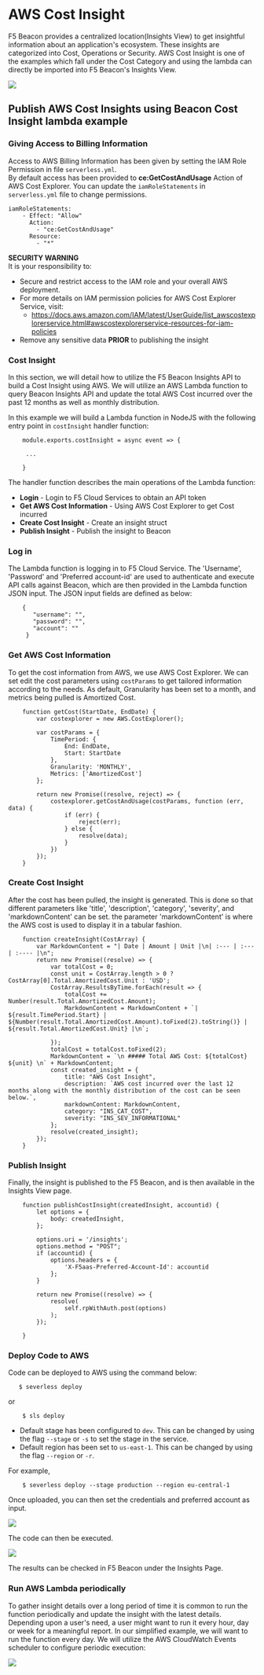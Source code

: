 # AWS Cost Insight

F5 Beacon provides a centralized location(Insights View) to get insightful information about an application's ecosystem.
These insights are categorized into Cost, Operations or Security. AWS Cost Insight is one of the examples which fall under the Cost Category and using the lambda can directly be imported into F5 Beacon's Insights View.

![](images/CostInsight_F5_Portal.png)

## Publish AWS Cost Insights using Beacon Cost Insight lambda example

### Giving Access to Billing Information

Access to AWS Billing Information has been given by setting the IAM Role Permission in file `serverless.yml`.  
By default access has been provided to **ce:GetCostAndUsage** Action of AWS Cost Explorer. You can update the `iamRoleStatements` in `serverless.yml` file to change permissions.

```
iamRoleStatements:
    - Effect: "Allow"
      Action:
        - "ce:GetCostAndUsage"
      Resource:
        - "*"
```
**SECURITY WARNING** <br/>
It is your responsibility to:
* Secure and restrict access to the IAM role and your overall AWS deployment.
* For more details on IAM permission policies for AWS Cost Explorer Service, visit:
    * https://docs.aws.amazon.com/IAM/latest/UserGuide/list_awscostexplorerservice.html#awscostexplorerservice-resources-for-iam-policies
* Remove any sensitive data **PRIOR** to publishing the insight

### Cost Insight

In this section, we will detail how to utilize the F5 Beacon Insights API to build a Cost Insight using AWS.
We will utilize an AWS Lambda function to query Beacon Insights API and update the total AWS Cost incurred over the past 12 months as well as monthly distribution. 

In this example we will build a Lambda function in NodeJS with the following entry point in `costInsight` handler function:

```
    module.exports.costInsight = async event => {
    
     ...
     
    }
```

The handler function describes the main operations of the Lambda function:
* **Login** - Login to F5 Cloud Services to obtain an API token
* **Get AWS Cost Information** - Using AWS Cost Explorer to get Cost incurred
* **Create Cost Insight** - Create an insight struct
* **Publish Insight** - Publish the insight to Beacon

### Log in

The Lambda function is logging in to F5 Cloud Service.
The 'Username', 'Password' and 'Preferred account-id' are used to authenticate and execute API calls against Beacon, which are then provided in the Lambda function JSON input.
The JSON input fields are defined as below:

```
    {
       "username": "",
       "password": "",
       "account": ""
     }
```

### Get AWS Cost Information 

To get the cost information from AWS, we use AWS Cost Explorer. We can set edit the cost parameters using `costParams` to get tailored information according to the needs.
As default, Granularity has been set to a month, and metrics being pulled is Amortized Cost.

```
    function getCost(StartDate, EndDate) {
        var costexplorer = new AWS.CostExplorer();

        var costParams = {
            TimePeriod: {
                End: EndDate,
                Start: StartDate
            },
            Granularity: 'MONTHLY',
            Metrics: ['AmortizedCost']
        };

        return new Promise((resolve, reject) => {
            costexplorer.getCostAndUsage(costParams, function (err, data) {
                if (err) {
                    reject(err);
                } else {
                    resolve(data);
                }
            })
        });
    }
```

### Create Cost Insight

After the cost has been pulled, the insight is generated. This is done so that different parameters like 'title', 'description', 'category', 'severity', and 'markdownContent' can be set. 
the parameter 'markdownContent' is where the AWS cost is used to display it in a tabular fashion. 

```
    function createInsight(CostArray) {
        var MarkdownContent = "| Date | Amount | Unit |\n| :--- | :--- | :---- |\n";
        return new Promise((resolve) => {
            var totalCost = 0;
            const unit = CostArray.length > 0 ? CostArray[0].Total.AmortizedCost.Unit : 'USD';
            CostArray.ResultsByTime.forEach(result => {
                totalCost += Number(result.Total.AmortizedCost.Amount);
                MarkdownContent = MarkdownContent + `| ${result.TimePeriod.Start} | ${Number(result.Total.AmortizedCost.Amount).toFixed(2).toString()} | ${result.Total.AmortizedCost.Unit} |\n`;

            });
            totalCost = totalCost.toFixed(2);
            MarkdownContent = `\n ##### Total AWS Cost: ${totalCost} ${unit} \n` + MarkdownContent;
            const created_insight = {
                title: "AWS Cost Insight",
                description: `AWS cost incurred over the last 12 months along with the monthly distribution of the cost can be seen below.`,
                markdownContent: MarkdownContent,
                category: "INS_CAT_COST",
                severity: "INS_SEV_INFORMATIONAL"
            };
            resolve(created_insight);
        });
    } 
```

### Publish Insight

Finally, the insight is published to the F5 Beacon, and is then available in the Insights View page.

```
    function publishCostInsight(createdInsight, accountid) {
        let options = {
            body: createdInsight,
        };

        options.uri = '/insights';
        options.method = "POST";
        if (accountid) {
            options.headers = {
                'X-F5aas-Preferred-Account-Id': accountid
            };
        }

        return new Promise((resolve) => {
            resolve(
                self.rpWithAuth.post(options)
            );
        });

    }
```

### Deploy Code to AWS

Code can be deployed to AWS using the command below:

```
   $ severless deploy
```

or 

```
    $ sls deploy
```

* Default stage has been configured to `dev`. This can be changed by using the flag `--stage` or `-s` to set the stage in the service.
* Default region has been set to `us-east-1`. This can be changed by using the flag `--region` or `-r`.

For example, 
```
    $ severless deploy --stage production --region eu-central-1
```

Once uploaded, you can then set the credentials and preferred account as input.

![](images/SettingInputParameters.png)

The code can then be executed.

![](images/AWSCodeDeploy.png)

The results can be checked in F5 Beacon under the Insights Page.

### Run AWS Lambda periodically

To gather insight details over a long period of time it is common to run the function periodically and update the insight with the latest details. Depending upon a user's need, a user might want to run it every hour, day or week for a meaningful report. In our simplified example, we will want to run the function every day. We will utilize the AWS CloudWatch Events scheduler to configure periodic execution:

![](images/CloudWatch_Schedule.png)
